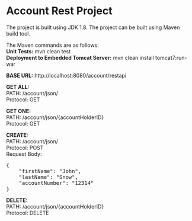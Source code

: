 # Account Rest Project

The project is built using JDK 1.8. The project can be built using Maven build tool. 

The Maven commands are as follows:<br/>
<b>Unit Tests:</b> mvn clean test <br/>
<b>Deployment to Embedded Tomcat Server:</b> mvn clean install tomcat7:run-war<br/>

<b>BASE URL:</b> http://localhost:8080/account/restapi<br/>

<b>GET ALL:</b><br/>
PATH: /account/json/<br/>
Protocol: GET<br/>

<b>GET ONE:</b><br/>
PATH: /account/json/{accountHolderID} <br/>
Protocol: GET<br/>

<b>CREATE:</b><br/>
PATH: /account/json/<br/>
Protocol: POST<br/>
Request Body: 
<pre>{
	"firstName": "John",
	"lastName": "Snow",
	"accountNumber": "12314"
}</pre>

<b>DELETE:</b><br/>
PATH: /account/json/{accountHolderID} <br/>
Protocol: DELETE<br/>
